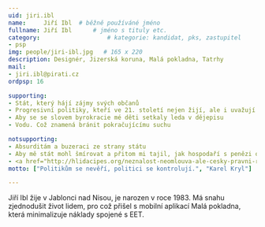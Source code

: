 ```yaml
---
uid: jiri.ibl
name:     Jiří Ibl 	# běžně používáné jméno
fullname: Jiří Ibl   	# jméno s tituly etc.
category:                 	# kategorie: kandidat, pks, zastupitel
- psp
img: people/jiri-ibl.jpg   # 165 x 220
description: Designér, Jizerská koruna, Malá pokladna, Tatrhy            	# kratký popis, max 160 znaků
mail:
- jiri.ibl@pirati.cz
ordpsp: 16

supporting:
- Stát, který hájí zájmy svých občanů
- Progresivní politiky, kteří ve 21. století nejen žijí, ale i uvažují
- Aby se se slovem byrokracie mé děti setkaly leda v dějepisu
- Vodu. Což znamená bránit pokračujícímu suchu

notsupporting:
- Absurditám a buzeraci ze strany státu
- Aby mě stát mohl šmírovat a přitom mi tajil, jak hospodaří s penězi od lidí
- <a href="http://hlidacipes.org/neznalost-neomlouva-ale-cesky-pravni-rad-aktualne-obsahuje-kolem-2-milionu-pravnich-norem/" target="_blank">2.000.000 zákonům a právních norem</a>
motto: ["Politikům se nevěří, politici se kontrolují.", "Karel Kryl"]

---
```


Jiří Ibl žije v Jablonci nad Nisou, je narozen v roce 1983.
Má snahu zjednodušit život lidem, pro což přišel s mobilní aplikací Malá pokladna, která minimalizuje náklady spojené s EET.